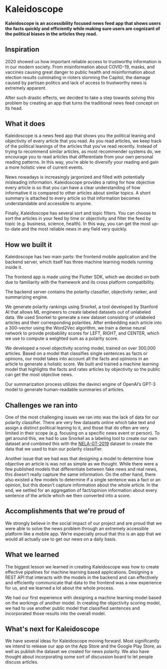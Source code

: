 # Kaleidoscope 

#### Kaleidoscope is an accessibility focused news feed app that shows users the facts quickly and efficiently while making sure users are cognizant of the political biases in the articles they read.

## Inspiration
2020 showed us how important reliable access to trustworthy information is in our modern society. From misinformation about COVID-19, masks, and vaccines causing great danger to public health and misinformation about election results culminating in rioters storming the Capitol, the damage caused by partisan politics and lack of access to trustworthy news is extremely apparent. 

After such drastic effects, we decided to take a step towards solving this problem by creating an app that turns the traditional news feed concept on its head.

## What it does
Kaleidoscope is a news feed app that shows you the political leaning and objectivity of every article that you read. As you read articles, we keep track of the political leanings of the articles that you’ve read recently. Instead of trying to recommend similar articles, as most recommender systems do, we encourage you to read articles that differentiate from your own personal reading patterns. In this way, you’re able to diversify your reading and gain a more holistic view of current events. 

News nowadays is increasingly jargonized and filled with potentially misleading information. Kaleidoscope provides a rating for how objective every article is so that you can have a clear understanding of how informative it is compared to other articles about similar topics. A short summary is attached to every article so that information becomes understandable and accessible to anyone. 

Finally, Kaleidoscope has several sort and topic filters. You can choose to sort the articles in your feed by time or objectivity and filter the feed by topic (e.g. business, science, health). In this way, you can get the most up-to-date and the most reliable news in any field very quickly. 

## How we built it
Kaleidoscope has two main parts: the frontend mobile application and the backend server, which itself has three machine learning models running inside it. 

The frontend app is made using the Flutter SDK, which we decided on both due to familiarity with the framework and its cross platform compatibility. 

The backend server contains the polarity classifier, objectivity ranker, and summarizing engine. 

We generate polarity rankings using Snorkel, a tool developed by Stanford AI that allows ML engineers to create labeled datasets out of unlabeled data. We used Snorkel to generate a new dataset consisting of unlabeled articles and their corresponding polarities. After embedding each article into a 300-vector using the Word2Vec algorithm, we train a dense neural network to provide probability scores for LEFT, RIGHT, and CENTER, which we use to compute a weighted sum as a polarity score. 

We developed a novel objectivity scoring model, trained on over 300,000 articles. Based on a model that classifies single sentences as facts or opinions, our model takes into account all the facts and opinions in an article to generate a holistic score. We built and trained a machine learning model that highlights the facts and rates articles by objectivity so the public can get the most objective news. 

Our summarization process utilizes the davinci engine of OpenAI’s GPT-3 model to generate human-readable summaries of articles. 

## Challenges we ran into
One of the most challenging issues we ran into was the lack of data for our polarity classifier. There are very few datasets online which take text and assign a distinct political leaning to it, and those that do often are very limited in their scope (e.g. focusing on a specific news event or person). To get around this, we had to use Snorkel as a labeling tool to create our own dataset and combined this with the [NELA-GT-2019](https://github.com/mgruppi/nela-gt-2019) dataset to create the data that we used to train our polarity classifier.

Another issue that we had was that designing a model to determine how objective an article is was not as simple as we thought. While there were a few published models that differentiate between fake news and real news, this doesn’t really capture the same information. On the other hand, there also existed a few models to determine if a single sentence was a fact or an opinion, but this doesn’t capture information about the whole article. In the end, we settled for an aggregation of fact/opinion information about every sentence of the article which we then converted into a score. 

## Accomplishments that we're proud of
We strongly believe in the social impact of our project and are proud that we were able to solve the news problem through an extremely accessible platform like a mobile app. We’re especially proud that this is an app that we would all actually use to get our news on a daily basis.

## What we learned
The biggest lesson we learned in creating Kaleidoscope was how to create effective pipelines for machine learning based applications. Designing a REST API that interacts with the models in the backend and can effectively and efficiently communicate that data to the frontend was a new experience for us, and we learned a lot about the whole process. 

We had our first experience with designing a machine learning model based on the workings of another model. In creating the objectivity scoring model, we had to use another public model that classified sentences and incorporated those results into the overall model.

## What's next for Kaleidoscope
We have several ideas for Kaleidoscope moving forward. Most significantly we intend to release our app on the App Store and the Google Play Store, as well as publish the dataset we created for news polarity.  We also have thought about incorporating some sort of discussion board to let people discuss articles. 
